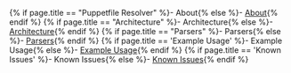 {% if page.title == "Puppetfile Resolver" %}- About{% else %}- [About](.){% endif %}
{% if page.title == "Architecture" %}- Architecture{% else %}- [Architecture](./architecture){% endif %}
{% if page.title == "Parsers" %}- Parsers{% else %}- [Parsers](./parsers){% endif %}
{% if page.title == 'Example Usage' %}- Example Usage{% else %}- [Example Usage](./example_usage){% endif %}
{% if page.title == 'Known Issues' %}- Known Issues{% else %}- [Known Issues](./known_issues){% endif %}
